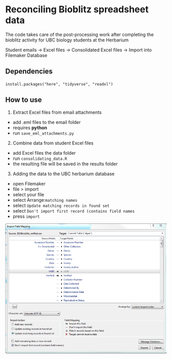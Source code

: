 # Reconciling Bioblitz spreadsheet data
The code takes care of the post-processing work after completing the bioblitz activity for UBC biology students at the Herbarium

Student emails -> Excel files -> Consolidated Excel files -> Import into Filemaker Database

## Dependencies
`install.packages("here", "tidyverse", "readxl")`

## How to use
1. Extract Excel files from email attachments
- add .eml files to the email folder
- requires **python**
- run `save_eml_attachments.py`

2. Combine data from student Excel files
- add Excel files the data folder
- run `consolidating_data.R`
- the resulting file will be saved in the results folder

3. Adding the data to the UBC herbarium database
- open Filemaker
- file > import
- select your file
- select Arrange:`matching names`
- select `Update matching records in found set`
- select `Don't import first record (contains field names`
- press `import`
<img src="https://github.com/laijasmine/bioblitz_2019/blob/master/import_ubcalgae_instructions/import_window.PNG" alt="import" width="600"/>

